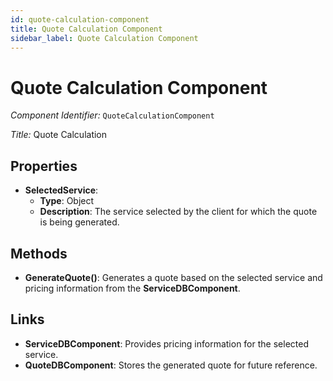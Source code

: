 ```yaml
---
id: quote-calculation-component
title: Quote Calculation Component
sidebar_label: Quote Calculation Component
---
```


# Quote Calculation Component

*Component Identifier:* `QuoteCalculationComponent`

*Title:* Quote Calculation

## Properties
- **SelectedService**:
  - **Type**: Object
  - **Description**: The service selected by the client for which the quote is being generated.

## Methods
- **GenerateQuote()**: Generates a quote based on the selected service and pricing information from the **ServiceDBComponent**.

## Links
- **ServiceDBComponent**: Provides pricing information for the selected service.
- **QuoteDBComponent**: Stores the generated quote for future reference.

